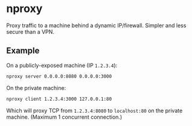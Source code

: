 # nproxy

Proxy traffic to a machine behind a dynamic IP/firewall. Simpler and less secure than a VPN.

## Example

On a publicly-exposed machine (IP `1.2.3.4`):

```bash
nproxy server 0.0.0.0:8080 0.0.0.0:3000
```

On the private machine:

```bash
nproxy client 1.2.3.4:3000 127.0.0.1:80
```

Which will proxy TCP from `1.2.3.4:8080` to `localhost:80` on the private machine.
(Maximum 1 concurrent connection.)
